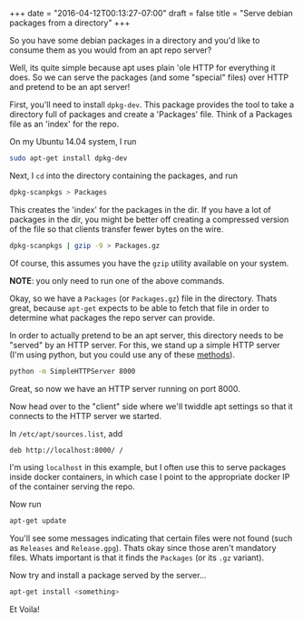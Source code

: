 +++
date  = "2016-04-12T00:13:27-07:00"
draft = false
title = "Serve debian packages from a directory"
+++

So you have some debian packages in a directory and you'd like to consume them as you would from an apt repo server?

Well, its quite simple because apt uses plain 'ole HTTP for everything it does. So we can serve the packages (and some
"special" files) over HTTP and pretend to be an apt server!

First, you'll need to install `dpkg-dev`. This package provides the tool to take a directory full of packages and
create a 'Packages' file. Think of a Packages file as an 'index' for the repo.

On my Ubuntu 14.04 system, I run

```bash
sudo apt-get install dpkg-dev
```

Next, I `cd` into the directory containing the packages, and run

```bash
dpkg-scanpkgs > Packages
```

This creates the 'index' for the packages in the dir. If you have a lot of packages in the dir, you might be better
off creating a compressed version of the file so that clients transfer fewer bytes on the wire.

```bash
dpkg-scanpkgs | gzip -9 > Packages.gz
```

Of course, this assumes you have the `gzip` utility available on your system.

__NOTE__: you only need to run one of the above commands.

Okay, so we have a `Packages` (or `Packages.gz`) file in the directory. Thats great, because `apt-get` expects to be
able to fetch that file in order to determine what packages the repo server can provide.

In order to actually pretend to be an apt server, this directory needs to be "served" by an HTTP server. For this, we
stand up a simple HTTP server (I'm using python, but you could use any of these [methods][1]).

```bash
python -m SimpleHTTPServer 8000
```

Great, so now we have an HTTP server running on port 8000.

Now head over to the "client" side where we'll twiddle apt settings so that it connects to the HTTP server we started.

In `/etc/apt/sources.list`, add

```bash
deb http://localhost:8000/ /
```

I'm using `localhost` in this example, but I often use this to serve packages inside docker containers, in which case
I point to the appropriate docker IP of the container serving the repo.

Now run

```bash
apt-get update
```

You'll see some messages indicating that certain files were not found (such as `Releases` and `Release.gpg`). Thats
okay since those aren't mandatory files. Whats important is that it finds the `Packages` (or its `.gz` variant).

Now try and install a package served by the server...

```bash
apt-get install <something>
```

Et Voila!

[1]: https://gist.github.com/willurd/5720255
